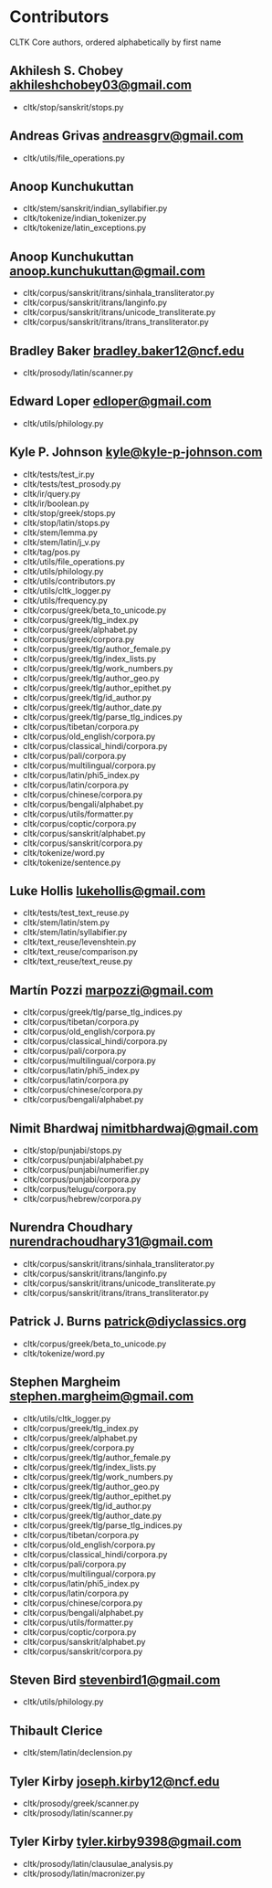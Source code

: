 # Contributors
CLTK Core authors, ordered alphabetically by first name

## Akhilesh S. Chobey <akhileshchobey03@gmail.com>
* cltk/stop/sanskrit/stops.py

## Andreas Grivas <andreasgrv@gmail.com>
* cltk/utils/file_operations.py

## Anoop Kunchukuttan
* cltk/stem/sanskrit/indian_syllabifier.py
* cltk/tokenize/indian_tokenizer.py
* cltk/tokenize/latin_exceptions.py

## Anoop Kunchukuttan <anoop.kunchukuttan@gmail.com>
* cltk/corpus/sanskrit/itrans/sinhala_transliterator.py
* cltk/corpus/sanskrit/itrans/langinfo.py
* cltk/corpus/sanskrit/itrans/unicode_transliterate.py
* cltk/corpus/sanskrit/itrans/itrans_transliterator.py

## Bradley Baker <bradley.baker12@ncf.edu>
* cltk/prosody/latin/scanner.py

## Edward Loper <edloper@gmail.com>
* cltk/utils/philology.py

## Kyle P. Johnson <kyle@kyle-p-johnson.com>
* cltk/tests/test_ir.py
* cltk/tests/test_prosody.py
* cltk/ir/query.py
* cltk/ir/boolean.py
* cltk/stop/greek/stops.py
* cltk/stop/latin/stops.py
* cltk/stem/lemma.py
* cltk/stem/latin/j_v.py
* cltk/tag/pos.py
* cltk/utils/file_operations.py
* cltk/utils/philology.py
* cltk/utils/contributors.py
* cltk/utils/cltk_logger.py
* cltk/utils/frequency.py
* cltk/corpus/greek/beta_to_unicode.py
* cltk/corpus/greek/tlg_index.py
* cltk/corpus/greek/alphabet.py
* cltk/corpus/greek/corpora.py
* cltk/corpus/greek/tlg/author_female.py
* cltk/corpus/greek/tlg/index_lists.py
* cltk/corpus/greek/tlg/work_numbers.py
* cltk/corpus/greek/tlg/author_geo.py
* cltk/corpus/greek/tlg/author_epithet.py
* cltk/corpus/greek/tlg/id_author.py
* cltk/corpus/greek/tlg/author_date.py
* cltk/corpus/greek/tlg/parse_tlg_indices.py
* cltk/corpus/tibetan/corpora.py
* cltk/corpus/old_english/corpora.py
* cltk/corpus/classical_hindi/corpora.py
* cltk/corpus/pali/corpora.py
* cltk/corpus/multilingual/corpora.py
* cltk/corpus/latin/phi5_index.py
* cltk/corpus/latin/corpora.py
* cltk/corpus/chinese/corpora.py
* cltk/corpus/bengali/alphabet.py
* cltk/corpus/utils/formatter.py
* cltk/corpus/coptic/corpora.py
* cltk/corpus/sanskrit/alphabet.py
* cltk/corpus/sanskrit/corpora.py
* cltk/tokenize/word.py
* cltk/tokenize/sentence.py

## Luke Hollis <lukehollis@gmail.com>
* cltk/tests/test_text_reuse.py
* cltk/stem/latin/stem.py
* cltk/stem/latin/syllabifier.py
* cltk/text_reuse/levenshtein.py
* cltk/text_reuse/comparison.py
* cltk/text_reuse/text_reuse.py

## Martín Pozzi <marpozzi@gmail.com>
* cltk/corpus/greek/tlg/parse_tlg_indices.py
* cltk/corpus/tibetan/corpora.py
* cltk/corpus/old_english/corpora.py
* cltk/corpus/classical_hindi/corpora.py
* cltk/corpus/pali/corpora.py
* cltk/corpus/multilingual/corpora.py
* cltk/corpus/latin/phi5_index.py
* cltk/corpus/latin/corpora.py
* cltk/corpus/chinese/corpora.py
* cltk/corpus/bengali/alphabet.py

## Nimit Bhardwaj <nimitbhardwaj@gmail.com>
* cltk/stop/punjabi/stops.py
* cltk/corpus/punjabi/alphabet.py
* cltk/corpus/punjabi/numerifier.py
* cltk/corpus/punjabi/corpora.py
* cltk/corpus/telugu/corpora.py
* cltk/corpus/hebrew/corpora.py

## Nurendra Choudhary <nurendrachoudhary31@gmail.com>
* cltk/corpus/sanskrit/itrans/sinhala_transliterator.py
* cltk/corpus/sanskrit/itrans/langinfo.py
* cltk/corpus/sanskrit/itrans/unicode_transliterate.py
* cltk/corpus/sanskrit/itrans/itrans_transliterator.py

## Patrick J. Burns <patrick@diyclassics.org>
* cltk/corpus/greek/beta_to_unicode.py
* cltk/tokenize/word.py

## Stephen Margheim <stephen.margheim@gmail.com>
* cltk/utils/cltk_logger.py
* cltk/corpus/greek/tlg_index.py
* cltk/corpus/greek/alphabet.py
* cltk/corpus/greek/corpora.py
* cltk/corpus/greek/tlg/author_female.py
* cltk/corpus/greek/tlg/index_lists.py
* cltk/corpus/greek/tlg/work_numbers.py
* cltk/corpus/greek/tlg/author_geo.py
* cltk/corpus/greek/tlg/author_epithet.py
* cltk/corpus/greek/tlg/id_author.py
* cltk/corpus/greek/tlg/author_date.py
* cltk/corpus/greek/tlg/parse_tlg_indices.py
* cltk/corpus/tibetan/corpora.py
* cltk/corpus/old_english/corpora.py
* cltk/corpus/classical_hindi/corpora.py
* cltk/corpus/pali/corpora.py
* cltk/corpus/multilingual/corpora.py
* cltk/corpus/latin/phi5_index.py
* cltk/corpus/latin/corpora.py
* cltk/corpus/chinese/corpora.py
* cltk/corpus/bengali/alphabet.py
* cltk/corpus/utils/formatter.py
* cltk/corpus/coptic/corpora.py
* cltk/corpus/sanskrit/alphabet.py
* cltk/corpus/sanskrit/corpora.py

## Steven Bird <stevenbird1@gmail.com>
* cltk/utils/philology.py

## Thibault Clerice
* cltk/stem/latin/declension.py

## Tyler Kirby <joseph.kirby12@ncf.edu>
* cltk/prosody/greek/scanner.py
* cltk/prosody/latin/scanner.py

## Tyler Kirby <tyler.kirby9398@gmail.com>
* cltk/prosody/latin/clausulae_analysis.py
* cltk/prosody/latin/macronizer.py

